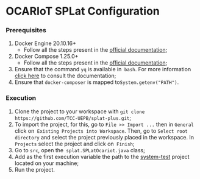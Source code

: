 # OCARIoT SPLat Configuration

### Prerequisites

1. Docker Engine 20.10.16+
   - Follow all the steps present in the [official documentation](https://docs.docker.com/install/linux/docker-ce/ubuntu/#install-docker-ce);
2. Docker Compose 1.25.0+
   - Follow all the steps present in the [official documentation](https://docs.docker.com/compose/install/);
3. Ensure that the command `yq` is available in` bash`. For more information [click here](https://github.com/mikefarah/yq) to consult the documentation;
4. Ensure that `docker-composer` is mapped to` System.getenv("PATH") `.

### Execution

1. Clone the project to your workspace with `git clone https://github.com/TCC-UEPB/splat-plus.git`;
2. To import the project, for this, go to `File >> Import ...` then in `General` click on` Existing Projects into Workspace`. Then, go to `Select root directory` and select the project previously placed in the workspace. In `Projects` select the project and click on` Finish`;
3. Go to `src`, open the` splat.SPLatOcariot.java` class;
4. Add as the first execution variable the path to the [system-test](https://github.com/ocariot/system-test/tree/master) project located on your machine;
5. Run the project.


